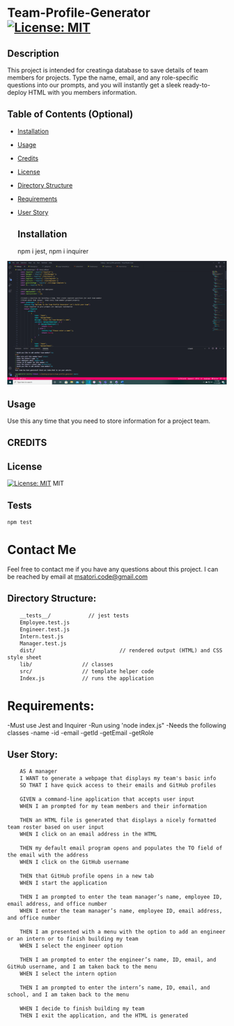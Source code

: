   # Team-Profile-Generator [![License: MIT](https://img.shields.io/badge/License-MIT-yellow.svg)](https://opensource.org/licenses/MIT)


  ## Description 

  This project is intended for creatinga database to save details of team members for projects. Type the name, email, and any role-specific questions into our prompts, and you will instantly get a sleek  ready-to-deploy HTML with you members information.


  ## Table of Contents (Optional)

* [Installation](#installation)
* [Usage](#usage)
* [Credits](#credits)
* [License](#license)
* [Directory Structure](#director-structure)
* [Requirements](#requirements)
* [User Story](#user-story)


  ## Installation
    npm i jest, npm i inquirer
    
[![Application Demo](./demo.png)](https://drive.google.com/file/d/1mewTe4QSXHb0sdZBKS1P0hx0YYtDfGnt/view "App Demo")
  ## Usage 
Use this any time that you need to store information for a project team.

  ## CREDITS
    

  ## License
[![License: MIT](https://img.shields.io/badge/License-MIT-yellow.svg)](https://opensource.org/licenses/MIT)
MIT

  ## Tests
    npm test

  # Contact Me
Feel free to contact me if you have any questions about this project. I can be reached by email at msatori.code@gmail.com


## Directory Structure: 
        __tests__/            // jest tests
        Employee.test.js
        Engineer.test.js
        Intern.test.js
        Manager.test.js
        dist/                           // rendered output (HTML) and CSS style sheet
        lib/                // classes
        src/                // template helper code
        Index.js            // runs the application

# Requirements:
-Must use Jest and Inquirer
-Run using 'node index.js"
-Needs the following classes 
-name
-id
-email
-getId
-getEmail
-getRole

## User Story:
        AS A manager
        I WANT to generate a webpage that displays my team's basic info
        SO THAT I have quick access to their emails and GitHub profiles

        GIVEN a command-line application that accepts user input
        WHEN I am prompted for my team members and their information

        THEN an HTML file is generated that displays a nicely formatted team roster based on user input
        WHEN I click on an email address in the HTML

        THEN my default email program opens and populates the TO field of the email with the address
        WHEN I click on the GitHub username

        THEN that GitHub profile opens in a new tab
        WHEN I start the application

        THEN I am prompted to enter the team manager’s name, employee ID, email address, and office number
        WHEN I enter the team manager’s name, employee ID, email address, and office number

        THEN I am presented with a menu with the option to add an engineer or an intern or to finish building my team
        WHEN I select the engineer option

        THEN I am prompted to enter the engineer’s name, ID, email, and GitHub username, and I am taken back to the menu
        WHEN I select the intern option

        THEN I am prompted to enter the intern’s name, ID, email, and school, and I am taken back to the menu

        WHEN I decide to finish building my team
        THEN I exit the application, and the HTML is generated